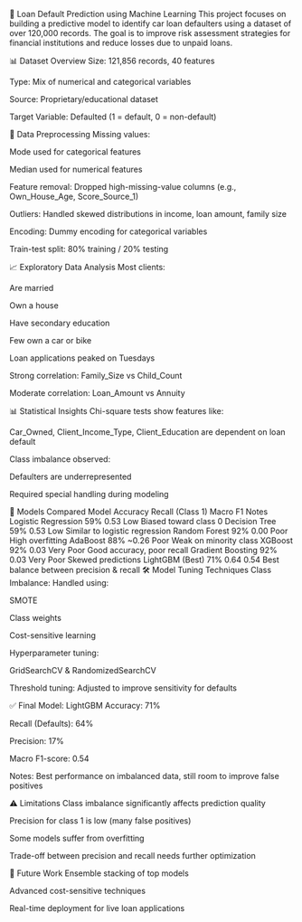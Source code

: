 🚗 Loan Default Prediction using Machine Learning
This project focuses on building a predictive model to identify car loan defaulters using a dataset of over 120,000 records. The goal is to improve risk assessment strategies for financial institutions and reduce losses due to unpaid loans.

📊 Dataset Overview
Size: 121,856 records, 40 features

Type: Mix of numerical and categorical variables

Source: Proprietary/educational dataset

Target Variable: Defaulted (1 = default, 0 = non-default)

🧹 Data Preprocessing
Missing values:

Mode used for categorical features

Median used for numerical features

Feature removal: Dropped high-missing-value columns (e.g., Own_House_Age, Score_Source_1)

Outliers: Handled skewed distributions in income, loan amount, family size

Encoding: Dummy encoding for categorical variables

Train-test split: 80% training / 20% testing

📈 Exploratory Data Analysis
Most clients:

Are married

Own a house

Have secondary education

Few own a car or bike

Loan applications peaked on Tuesdays

Strong correlation: Family_Size vs Child_Count

Moderate correlation: Loan_Amount vs Annuity

📊 Statistical Insights
Chi-square tests show features like:

Car_Owned, Client_Income_Type, Client_Education are dependent on loan default

Class imbalance observed:

Defaulters are underrepresented

Required special handling during modeling

🤖 Models Compared
Model	Accuracy	Recall (Class 1)	Macro F1	Notes
Logistic Regression	59%	0.53	Low	Biased toward class 0
Decision Tree	59%	0.53	Low	Similar to logistic regression
Random Forest	92%	0.00	Poor	High overfitting
AdaBoost	88%	~0.26	Poor	Weak on minority class
XGBoost	92%	0.03	Very Poor	Good accuracy, poor recall
Gradient Boosting	92%	0.03	Very Poor	Skewed predictions
LightGBM (Best)	71%	0.64	0.54	Best balance between precision & recall
🛠️ Model Tuning Techniques
Class Imbalance: Handled using:

SMOTE

Class weights

Cost-sensitive learning

Hyperparameter tuning:

GridSearchCV & RandomizedSearchCV

Threshold tuning: Adjusted to improve sensitivity for defaults

✅ Final Model: LightGBM
Accuracy: 71%

Recall (Defaults): 64%

Precision: 17%

Macro F1-score: 0.54

Notes: Best performance on imbalanced data, still room to improve false positives

⚠️ Limitations
Class imbalance significantly affects prediction quality

Precision for class 1 is low (many false positives)

Some models suffer from overfitting

Trade-off between precision and recall needs further optimization

🚀 Future Work
Ensemble stacking of top models

Advanced cost-sensitive techniques

Real-time deployment for live loan applications

